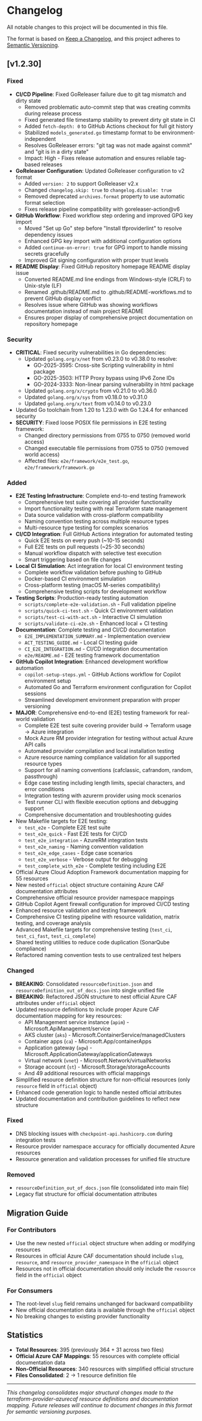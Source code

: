 # Changelog

All notable changes to this project will be documented in this file.

The format is based on [Keep a Changelog](https://keepachangelog.com/en/1.0.0/),
and this project adheres to [Semantic Versioning](https://semver.org/spec/v2.0.0.html).

## [v1.2.30]

### Fixed
- **CI/CD Pipeline**: Fixed GoReleaser failure due to git tag mismatch and dirty state
  - Removed problematic auto-commit step that was creating commits during release process
  - Fixed generated file timestamp stability to prevent dirty git state in CI
  - Added `fetch-depth: 0` to GitHub Actions checkout for full git history
  - Stabilized `models_generated.go` timestamp format to be environment-independent
  - Resolves GoReleaser errors: "git tag was not made against commit" and "git is in a dirty state"
  - Impact: High - Fixes release automation and ensures reliable tag-based releases
- **GoReleaser Configuration**: Updated GoReleaser configuration to v2 format
  - Added `version: 2` to support GoReleaser v2.x
  - Changed `changelog.skip: true` to `changelog.disable: true`
  - Removed deprecated `archives.format` property to use automatic format selection
  - Fixes release pipeline compatibility with goreleaser-action@v6
- **GitHub Workflow**: Fixed workflow step ordering and improved GPG key import
  - Moved "Set up Go" step before "Install tfproviderlint" to resolve dependency issues
  - Enhanced GPG key import with additional configuration options
  - Added `continue-on-error: true` for GPG import to handle missing secrets gracefully
  - Improved Git signing configuration with proper trust levels
- **README Display**: Fixed GitHub repository homepage README display issue
  - Converted README.md line endings from Windows-style (CRLF) to Unix-style (LF)
  - Renamed .github/README.md to .github/README-workflows.md to prevent GitHub display conflict
  - Resolves issue where GitHub was showing workflows documentation instead of main project README
  - Ensures proper display of comprehensive project documentation on repository homepage

### Security
- **CRITICAL**: Fixed security vulnerabilities in Go dependencies:
  - Updated `golang.org/x/net` from v0.23.0 to v0.38.0 to resolve:
    - GO-2025-3595: Cross-site Scripting vulnerability in html package
    - GO-2025-3503: HTTP Proxy bypass using IPv6 Zone IDs
    - GO-2024-3333: Non-linear parsing vulnerability in html package
  - Updated `golang.org/x/crypto` from v0.21.0 to v0.36.0
  - Updated `golang.org/x/sys` from v0.18.0 to v0.31.0
  - Updated `golang.org/x/text` from v0.14.0 to v0.23.0
- Updated Go toolchain from 1.20 to 1.23.0 with Go 1.24.4 for enhanced security
- **SECURITY**: Fixed loose POSIX file permissions in E2E testing framework:
  - Changed directory permissions from 0755 to 0750 (removed world access)
  - Changed executable file permissions from 0755 to 0750 (removed world access)
  - Affected files: `e2e/framework/e2e_test.go`, `e2e/framework/framework.go`

### Added
- **E2E Testing Infrastructure**: Complete end-to-end testing framework
  - Comprehensive test suite covering all provider functionality
  - Import functionality testing with real Terraform state management
  - Data source validation with cross-platform compatibility
  - Naming convention testing across multiple resource types
  - Multi-resource type testing for complex scenarios
- **CI/CD Integration**: Full GitHub Actions integration for automated testing
  - Quick E2E tests on every push (~10-15 seconds)
  - Full E2E tests on pull requests (~25-30 seconds) 
  - Manual workflow dispatch with selective test execution
  - Smart triggering based on file changes
- **Local CI Simulation**: Act integration for local CI environment testing
  - Complete workflow validation before pushing to GitHub
  - Docker-based CI environment simulation
  - Cross-platform testing (macOS M-series compatibility)
  - Comprehensive testing scripts for development workflow
- **Testing Scripts**: Production-ready testing automation
  - `scripts/complete-e2e-validation.sh` - Full validation pipeline
  - `scripts/quick-ci-test.sh` - Quick CI environment validation
  - `scripts/test-ci-with-act.sh` - Interactive CI simulation
  - `scripts/validate-ci-e2e.sh` - Enhanced local + CI testing
- **Documentation**: Complete testing and CI/CD documentation
  - `E2E_IMPLEMENTATION_SUMMARY.md` - Implementation overview
  - `ACT_TESTING_GUIDE.md` - Local CI testing guide
  - `CI_E2E_INTEGRATION.md` - CI/CD integration documentation
  - `e2e/README.md` - E2E testing framework documentation
- **GitHub Copilot Integration**: Enhanced development workflow automation
  - `copilot-setup-steps.yml` - GitHub Actions workflow for Copilot environment setup
  - Automated Go and Terraform environment configuration for Copilot sessions
  - Streamlined development environment preparation with proper versioning
- **MAJOR**: Comprehensive end-to-end (E2E) testing framework for real-world validation
  - Complete E2E test suite covering provider build → Terraform usage → Azure integration
  - Mock Azure RM provider integration for testing without actual Azure API calls
  - Automated provider compilation and local installation testing
  - Azure resource naming compliance validation for all supported resource types
  - Support for all naming conventions (cafclassic, cafrandom, random, passthrough)
  - Edge case testing including length limits, special characters, and error conditions
  - Integration testing with azurerm provider using mock scenarios
  - Test runner CLI with flexible execution options and debugging support
  - Comprehensive documentation and troubleshooting guides
- New Makefile targets for E2E testing:
  - `test_e2e` - Complete E2E test suite
  - `test_e2e_quick` - Fast E2E tests for CI/CD
  - `test_e2e_integration` - AzureRM integration tests
  - `test_e2e_naming` - Naming convention validation
  - `test_e2e_edge_cases` - Edge case scenarios
  - `test_e2e_verbose` - Verbose output for debugging
  - `test_complete_with_e2e` - Complete testing including E2E
- Official Azure Cloud Adoption Framework documentation mapping for 55 resources
- New nested `official` object structure containing Azure CAF documentation attributes
- Comprehensive official resource provider namespace mappings
- GitHub Copilot Agent firewall configuration for improved CI/CD testing
- Enhanced resource validation and testing framework
- Comprehensive CI testing pipeline with resource validation, matrix testing, and coverage analysis
- Advanced Makefile targets for comprehensive testing (`test_ci`, `test_ci_fast`, `test_ci_complete`)
- Shared testing utilities to reduce code duplication (SonarQube compliance)
- Refactored naming convention tests to use centralized test helpers

### Changed
- **BREAKING**: Consolidated `resourceDefinition.json` and `resourceDefinition_out_of_docs.json` into single unified file
- **BREAKING**: Refactored JSON structure to nest official Azure CAF attributes under `official` object
- Updated resource definitions to include proper Azure CAF documentation mapping for key resources:
  - API Management service instance (`apim`) - Microsoft.ApiManagement/service
  - AKS cluster (`aks`) - Microsoft.ContainerService/managedClusters
  - Container apps (`ca`) - Microsoft.App/containerApps
  - Application gateway (`agw`) - Microsoft.ApplicationGateway/applicationGateways
  - Virtual network (`vnet`) - Microsoft.Network/virtualNetworks
  - Storage account (`st`) - Microsoft.Storage/storageAccounts
  - And 49 additional resources with official mappings
- Simplified resource definition structure for non-official resources (only `resource` field in `official` object)
- Enhanced code generation logic to handle nested official attributes
- Updated documentation and contribution guidelines to reflect new structure

### Fixed
- DNS blocking issues with `checkpoint-api.hashicorp.com` during integration tests
- Resource provider namespace accuracy for officially documented Azure resources
- Resource generation and validation processes for unified file structure

### Removed
- `resourceDefinition_out_of_docs.json` file (consolidated into main file)
- Legacy flat structure for official documentation attributes

## Migration Guide

### For Contributors
- Use the new nested `official` object structure when adding or modifying resources
- Resources in official Azure CAF documentation should include `slug`, `resource`, and `resource_provider_namespace` in the `official` object
- Resources not in official documentation should only include the `resource` field in the `official` object

### For Consumers
- The root-level `slug` field remains unchanged for backward compatibility
- New official documentation data is available through the `official` object
- No breaking changes to existing provider functionality

## Statistics
- **Total Resources**: 395 (previously 364 + 31 across two files)
- **Official Azure CAF Mappings**: 55 resources with complete official documentation data
- **Non-Official Resources**: 340 resources with simplified official structure
- **Files Consolidated**: 2 → 1 resource definition file

---

*This changelog consolidates major structural changes made to the terraform-provider-azurecaf resource definitions and documentation mapping. Future releases will continue to document changes in this format for semantic versioning purposes.*